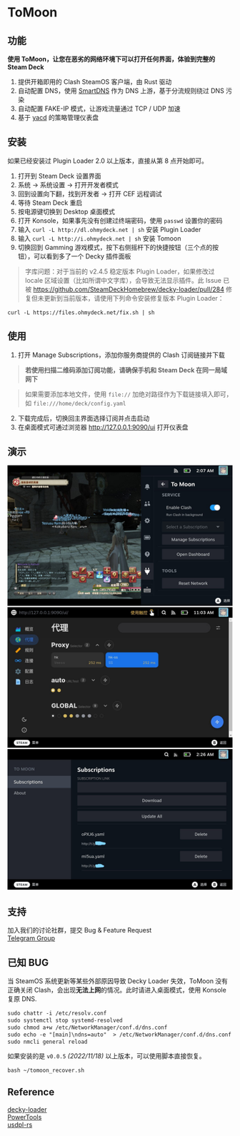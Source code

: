 # ToMoon 
## 功能  
**使用 ToMoon，让您在恶劣的网络环境下可以打开任何界面，体验到完整的 Steam Deck**  
1. 提供开箱即用的 Clash SteamOS 客户端，由 Rust 驱动
2. 自动配置 DNS，使用 [SmartDNS](https://pymumu.github.io/smartdns/) 作为 DNS 上游，基于分流规则绕过 DNS 污染
3. 自动配置 FAKE-IP 模式，让游戏流量通过 TCP / UDP 加速
4. 基于 [yacd](https://github.com/haishanh/yacd) 的策略管理仪表盘  

## 安装
如果已经安装过 Plugin Loader 2.0 以上版本，直接从第 8 点开始即可。  

1. 打开到 Steam Deck 设置界面
2. 系统 -> 系统设置 -> 打开开发者模式
3. 回到设置向下翻，找到开发者 -> 打开 CEF 远程调试
4. 等待 Steam Deck 重启
5. 按电源键切换到 Desktop 桌面模式
6. 打开 Konsole，如果事先没有创建过终端密码，使用 `passwd` 设置你的密码  
7. 输入 `curl -L http://dl.ohmydeck.net | sh` 安装 Plugin Loader  
8. 输入 `curl -L http://i.ohmydeck.net | sh` 安装 Tomoon  
9. 切换回到 Gamming 游戏模式，按下右侧摇杆下的快捷按钮（三个点的按钮），可以看到多了一个 Decky 插件面板  

> 字库问题：对于当前的 v2.4.5 稳定版本 Plugin Loader，如果修改过 locale 区域设置（比如所谓中文字库），会导致无法显示插件。此 Issue 已被 https://github.com/SteamDeckHomebrew/decky-loader/pull/284 修复但未更新到当前版本，请使用下列命令安装修复版本 Plugin Loader：  
````shell
curl -L https://files.ohmydeck.net/fix.sh | sh
````

## 使用
1. 打开 Manage Subscriptions，添加你服务商提供的 Clash 订阅链接并下载  
> **若使用扫描二维码添加订阅功能，请确保手机和 Steam Deck 在同一局域网下**

> 如果需要添加本地文件，使用  `file://` 加绝对路径作为下载链接填入即可，如 `file:///home/deck/config.yaml`
2. 下载完成后，切换回主界面选择订阅并点击启动  
3. 在桌面模式可通过浏览器 http://127.0.0.1:9090/ui 打开仪表盘  

## 演示  
![Gamming](https://github.com/YukiCoco/StaticFilesCDN/blob/main/deck_gaming.jpg?raw=true)
![Dashboard](https://github.com/YukiCoco/StaticFilesCDN/blob/main/deck_dashboard2.jpg?raw=true)
![Subs](https://github.com/YukiCoco/StaticFilesCDN/blob/main/deck_subs.jpg?raw=true)

## 支持
加入我们的讨论社群，提交 Bug & Feature Request  
[Telegram Group](https://t.me/steamdecktalk)  
## 已知 BUG
当 SteamOS 系统更新等某些外部原因导致 Decky Loader 失效，ToMoon 没有正确关闭 Clash，会出现**无法上网**的情况。此时请进入桌面模式，使用 Konsole 复原 DNS.  
````shell
sudo chattr -i /etc/resolv.conf
sudo systemctl stop systemd-resolved
sudo chmod a+w /etc/NetworkManager/conf.d/dns.conf
sudo echo -e "[main]\ndns=auto"  > /etc/NetworkManager/conf.d/dns.conf
sudo nmcli general reload
````
如果安装的是 `v0.0.5` *(2022/11/18)* 以上版本，可以使用脚本直接恢复。
````shell
bash ~/tomoon_recover.sh
````

## Reference
[decky-loader](https://github.com/SteamDeckHomebrew/decky-loader)  
[PowerTools](https://github.com/NGnius/PowerTools/)  
[usdpl-rs](https://github.com/NGnius/usdpl-rs)  
